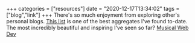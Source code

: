 +++
categories = ["resources"]
date = "2020-12-17T13:34:02"
tags = ["blog","link"]
+++
There's so much enjoyment from exploring other's personal blogs. [This list](https://personalsit.es/) is one of the best aggregates I've found to-date. The most incredibly beautiful and inspiring I've seen so far? [Musical Web Dev](https://musicalwebdev.com/)

